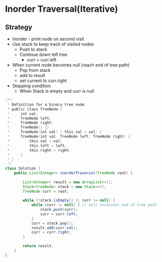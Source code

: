 # Inorder Traversal(Iterative)

## Strategy

* Inorder - print node on second visit
* Use stack to keep track of visited nodes
  * Push to stack
  * Continue down left tree
    * curr = curr.left
* When current node becomes null (reach end of tree path)
  * Pop from stack
  * add to result
  * set current to curr.right
* Stopping condition
  * When Stack is empty and curr is null

```java
/**
 * Definition for a binary tree node.
 * public class TreeNode {
 *     int val;
 *     TreeNode left;
 *     TreeNode right;
 *     TreeNode() {}
 *     TreeNode(int val) { this.val = val; }
 *     TreeNode(int val, TreeNode left, TreeNode right) {
 *         this.val = val;
 *         this.left = left;
 *         this.right = right;
 *     }
 * }
 */
class Solution {
    public List<Integer> inorderTraversal(TreeNode root) {
        
        List<Integer> result = new ArrayList<>(); 
        Stack<TreeNode> stack = new Stack<>();
        TreeNode curr = root;
        
        while (!stack.isEmpty() || curr != null) {
            while (curr != null) { // null inidcates end of tree path
                stack.push(curr);
                curr = curr.left;
            }
            curr = stack.pop();
            result.add(curr.val);
            curr = curr.right;
        }
        
        return result;
    }
}
```
